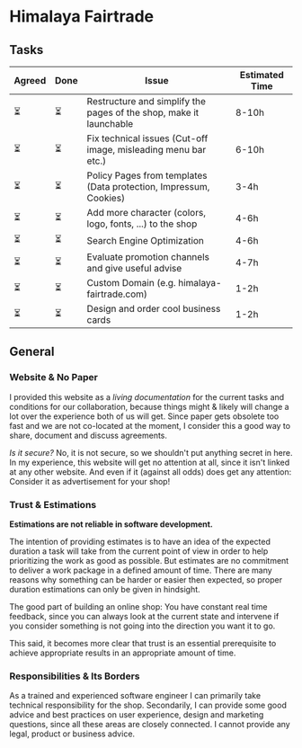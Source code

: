 # Himalaya Fairtrade

## Tasks

| Agreed | Done | Issue                                                              | Estimated Time |
| ------ | ---- | ------------------------------------------------------------------ | -------------- |
| ⏳      | ⏳    | Restructure and simplify the pages of the shop, make it launchable | 8-10h          |
| ⏳      | ⏳    | Fix technical issues (Cut-off image, misleading menu bar etc.)     | 6-10h          |
| ⏳      | ⏳    | Policy Pages from templates (Data protection, Impressum, Cookies)  | 3-4h           |
| ⏳      | ⏳    | Add more character (colors, logo, fonts, ...) to the shop          | 4-6h           |
| ⏳      | ⏳    | Search Engine Optimization                                         | 4-6h           |
| ⏳      | ⏳    | Evaluate promotion channels and give useful advise                 | 4-7h           |
| ⏳      | ⏳    | Custom Domain (e.g. himalaya-fairtrade.com)                        | 1-2h           |
| ⏳      | ⏳    | Design and order cool business cards                               | 1-2h           |


## General
### Website & No Paper
I provided this website as a *living documentation* for the current tasks and conditions for our collaboration, because things might & likely will change a lot over the experience both of us will get. Since paper gets obsolete too fast and we are not co-located at the moment, I consider this a good way to share, document and discuss agreements.

*Is it secure?* No, it is not secure, so we shouldn't put anything secret in here. In my experience, this website will get no attention at all, since it isn't linked at any other website. And even if it (against all odds) does get any attention: Consider it as advertisement for your shop!

### Trust & Estimations
**Estimations are not reliable in software development.**

The intention of providing estimates is to have an idea of the expected duration a task will take from the current point of view in order to help prioritizing the work as good as possible. But estimates are no commitment to deliver a work package in a defined amount of time. There are many reasons why something can be harder or easier then expected, so proper duration estimations can only be given in hindsight.

The good part of building an online shop: You have constant real time feedback, since you can always look at the current state and intervene if you consider something is not going into the direction you want it to go.

This said, it becomes more clear that trust is an essential prerequisite to achieve appropriate results in an appropriate amount of time.

### Responsibilities & Its Borders
As a trained and experienced software engineer I can primarily take technical responsibility for the shop. Secondarily, I can provide some good advice and best practices on user experience, design and marketing questions, since all these areas are closely connected. I cannot provide any legal, product or business advice.
